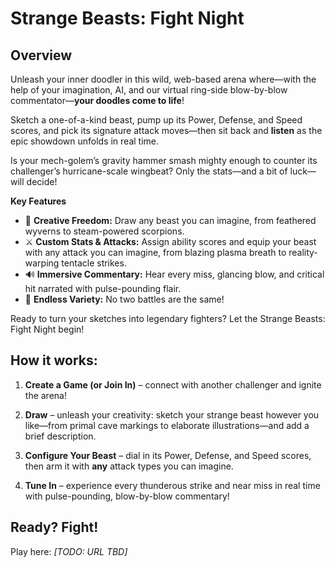 # Strange Beasts: Fight Night

## Overview

Unleash your inner doodler in this wild, web-based arena where—with the help of your imagination, AI, and our virtual ring-side blow-by-blow commentator—**your doodles come to life**!

Sketch a one-of-a-kind beast, pump up its Power, Defense, and Speed scores, and pick its signature attack moves—then sit back and **listen** as the epic showdown unfolds in real time.

Is your mech-golem’s gravity hammer smash mighty enough to counter its challenger’s hurricane-scale wingbeat? Only the stats—and a bit of luck—will decide!

**Key Features**

- 🎨 **Creative Freedom:** Draw any beast you can imagine, from feathered wyverns to steam-powered scorpions.
- ⚔️ **Custom Stats & Attacks:** Assign ability scores and equip your beast with any attack you can imagine, from blazing plasma breath to reality-warping tentacle strikes.
- 🔊 **Immersive Commentary:** Hear every miss, glancing blow, and critical hit narrated with pulse-pounding flair.
- 🔄 **Endless Variety:** No two battles are the same!

Ready to turn your sketches into legendary fighters? Let the Strange Beasts: Fight Night begin!

## How it works:

1. **Create a Game (or Join In)** – connect with another challenger and ignite the arena!

1. **Draw** – unleash your creativity: sketch your strange beast however you like—from primal cave markings to elaborate illustrations—and add a brief description.

1. **Configure Your Beast** – dial in its Power, Defense, and Speed scores, then arm it with **any** attack types you can imagine.

1. **Tune In** – experience every thunderous strike and near miss in real time with pulse-pounding, blow-by-blow commentary!

## **Ready? Fight!**

Play here: _\[TODO: URL TBD]_
